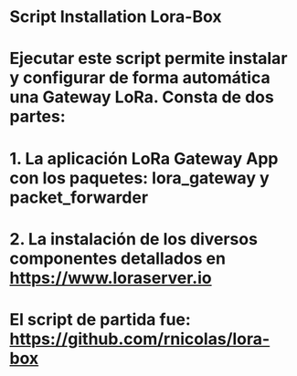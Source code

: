 # Script Installation Lora-Box
# Ejecutar este script permite instalar y configurar de forma automática una Gateway LoRa. Consta de dos partes:
# 1. La aplicación LoRa Gateway App con los paquetes: lora_gateway y packet_forwarder
# 2. La instalación de los diversos componentes detallados en https://www.loraserver.io
# El script de partida fue: https://github.com/rnicolas/lora-box
